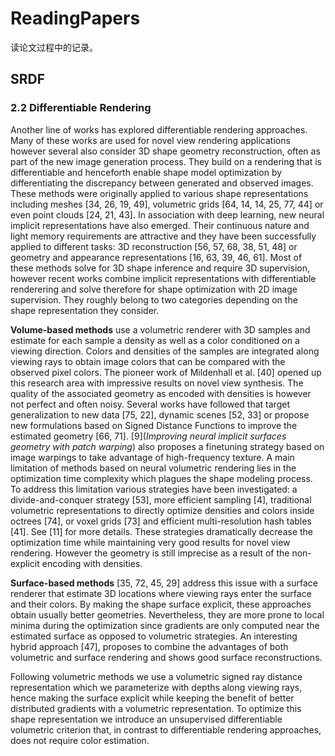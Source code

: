 # ReadingPapers
读论文过程中的记录。

## SRDF
### 2.2 Differentiable Rendering  
Another line of works has explored differentiable rendering approaches. 
Many of these works are used for novel view rendering applications however several also consider 3D shape geometry reconstruction, 
often as part of the new image generation process. 
They build on a rendering that is differentiable and henceforth enable shape model optimization by differentiating the discrepancy between generated and observed images. 
These methods were originally applied to various shape representations including meshes [34, 26, 19, 49], 
volumetric grids [64, 14, 14, 25, 77, 44] or even point clouds [24, 21, 43]. 
In association with deep learning, new neural implicit representations have also emerged. 
Their continuous nature and light memory requirements are attractive and they have been successfully applied to different tasks: 3D reconstruction [56, 57, 68, 38, 51, 48] or geometry and appearance representations [16, 63, 39, 46, 61]. 
Most of these methods solve for 3D shape inference and require 3D supervision, however 
recent works combine implicit representations with differentiable renderering and solve therefore for shape optimization with 2D image supervision. 
They roughly belong to two categories depending on the shape representation they consider.  

**Volume-based methods** use a volumetric renderer with 3D samples and estimate for each sample a density as well as a color conditioned on a viewing direction. Colors and densities of the samples are integrated along viewing rays to obtain image colors that can be compared with the observed pixel colors. The pioneer work of Mildenhall et al. [40] opened up this research area with impressive results on novel view synthesis. The quality of the associated geometry as encoded with densities is however not perfect and often noisy. Several works have followed that target generalization to new data [75, 22], dynamic scenes [52, 33] or propose new formulations based on Signed Distance Functions to improve the estimated geometry [66, 71]. [9](<i>Improving neural implicit surfaces geometry with patch warping</i>) also proposes a finetuning strategy based on image warpings to take advantage of high-frequency texture. A main limitation of methods based on neural volumetric rendering lies in the optimization time complexity which plagues the shape modeling process. To address this limitation various strategies have been investigated: a divide-and-conquer strategy [53], more efficient sampling [4], traditional volumetric representations to directly optimize densities and colors inside octrees [74], or voxel grids [73] and efficient multi-resolution hash tables [41]. See [11] for more details. These strategies dramatically decrease the optimization time while maintaining very good results for novel view rendering. However the geometry is still imprecise as a result of the non-explicit encoding with densities.  

**Surface-based methods** [35, 72, 45, 29] address this issue with a surface renderer that estimate 3D locations where viewing rays enter the surface and their colors. By making the shape surface explicit, these approaches obtain usually better geometries. Nevertheless, they are more prone to local minima during the optimization since gradients are only computed near the estimated surface as opposed to volumetric strategies. An interesting hybrid approach [47], proposes to combine the advantages of both volumetric and surface rendering and shows good surface reconstructions.  

Following volumetric methods we use a volumetric signed ray distance representation which we parameterize with depths along viewing rays, hence making the surface explicit while keeping the benefit of better distributed gradients with a volumetric representation. To optimize this shape representation we introduce an unsupervised differentiable volumetric criterion that, in contrast to differentiable rendering approaches, does not require color estimation.  

